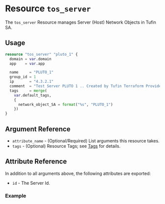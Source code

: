 # Resource `tos_server`

The `tos_server` Resource manages Server (Host) Network Objects in Tufin SA.

## Usage

```terraform
resource "tos_server" "pluto_1" {
  domain = var.domain
  app    = var.app

  name     = "PLUTO_1"
  group_id = 1
  ip       = "4.3.2.1"
  comment  = "Test Server PLUTO 1 .. Created by Tufin Terraform Provider"
  tags     = merge(
    var.default_tags,
    {
      network_object_SA = format("%s", "PLUTO_1")
    })
}
```

## Argument Reference

* `attribute_name` - (Optional/Required) List arguments this resource takes.
* `tags` - (Optional) Resource Tags; see [Tags](tag.md) for details.

## Attribute Reference

In addition to all arguments above, the following attributes are exported:

* `id` - The Server Id.

### Example

```terraform
```